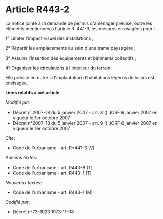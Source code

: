 # Article R443-2

La notice jointe à la demande de permis d'aménager précise, outre les éléments mentionnés à l'article R. 441-3, les mesures
envisagées pour :

1° Limiter l'impact visuel des installations ;

2° Répartir les emplacements au sein d'une trame paysagère ;

3° Assurer l'insertion des équipements et bâtiments collectifs ;

4° Organiser les circulations à l'intérieur du terrain.

Elle précise en outre si l'implantation d'habitations légères de loisirs est envisagée.

**Liens relatifs à cet article**

_Modifié par_:

  - Décret n°2007-18 du 5 janvier 2007 - art. 8 () JORF 6 janvier 2007 en vigueur le 1er octobre 2007
  - Décret n°2007-18 du 5 janvier 2007 - art. 9 () JORF 6 janvier 2007 en vigueur le 1er octobre 2007

_Cite_:

  - Code de l'urbanisme - art. R*441-3 (V)

_Anciens textes_:

  - Code de l'urbanisme - art. R440-9 (T)
  - Code de l'urbanisme - art. R443-1 (T)

_Nouveaux textes_:

  - Code de l'urbanisme - art. R443-1 (M)

_Codifié par_:

  - Décret n°73-1023 1973-11-08
